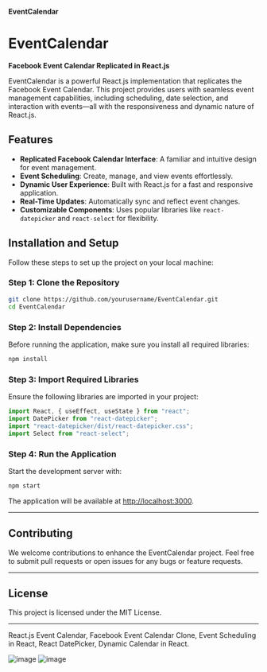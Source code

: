**EventCalendar**

# EventCalendar  
**Facebook Event Calendar Replicated in React.js**  

EventCalendar is a powerful React.js implementation that replicates the Facebook Event Calendar. This project provides users with seamless event management capabilities, including scheduling, date selection, and interaction with events—all with the responsiveness and dynamic nature of React.js.  

## Features  
- **Replicated Facebook Calendar Interface**: A familiar and intuitive design for event management.  
- **Event Scheduling**: Create, manage, and view events effortlessly.  
- **Dynamic User Experience**: Built with React.js for a fast and responsive application.  
- **Real-Time Updates**: Automatically sync and reflect event changes.  
- **Customizable Components**: Uses popular libraries like `react-datepicker` and `react-select` for flexibility.  

## Installation and Setup  
Follow these steps to set up the project on your local machine:  

### Step 1: Clone the Repository  
```bash  
git clone https://github.com/yourusername/EventCalendar.git  
cd EventCalendar  
```  

### Step 2: Install Dependencies  
Before running the application, make sure you install all required libraries:  
```bash  
npm install  
```  

### Step 3: Import Required Libraries  
Ensure the following libraries are imported in your project:  

```javascript  
import React, { useEffect, useState } from "react";  
import DatePicker from "react-datepicker";  
import "react-datepicker/dist/react-datepicker.css";  
import Select from "react-select";  
```  

### Step 4: Run the Application  
Start the development server with:  
```bash  
npm start  
```  

The application will be available at [http://localhost:3000](http://localhost:3000).  

---

## Contributing  
We welcome contributions to enhance the EventCalendar project. Feel free to submit pull requests or open issues for any bugs or feature requests.  

---

## License  
This project is licensed under the MIT License.  

---

React.js Event Calendar, Facebook Event Calendar Clone, Event Scheduling in React, React DatePicker, Dynamic Calendar in React.  



![image](https://github.com/user-attachments/assets/8ceb9b79-ed5f-480a-8c08-7b1cfd3cb33e)
![image](https://github.com/user-attachments/assets/954ff6ed-aa91-4f40-959a-80f3d2fd85d7)
